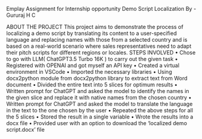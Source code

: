 Emplay Assignment for Internship opportunity
Demo Script Localization
By - Gururaj H C

ABOUT THE PROJECT
This project aims to demonstrate the process of localizing a demo script by translating its content to a user-specified language and replacing names with those from a selected country and is based on a real-world scenario where sales representatives need to adapt their pitch scripts for different regions or locales. 
STEPS INVOLVED
•	Chose to go with LLM( ChatGPT3.5 Turbo 16K ) to carry out the given task
•	Registered with OPENAI and got myself an API key
•	Created a virtual environment in VSCode
•	Imported the necessary libraries
•	Using docx2python module from docx2python library to extract text from Word document
•	Divided the entire text into 5 slices for optimum results
•	Written prompt for ChatGPT and asked the model to identify the names in the given slice and replace it with native names from the chosen country
•	Written prompt for ChatGPT and asked the model to translate the language in the text to the one chosen by the user
•	Repeated the above steps for all the 5 slices
•	Stored the result in a single variable
•	Wrote the results into a docx file
•	Provided user with an option to download the ‘localized demo script.docx’ file
